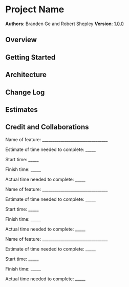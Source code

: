 # Project Name

**Authors**: Branden Ge and Robert Shepley
**Version**: [1.0.0](https://img.shields.io/github/package-json/v/brandenge/can-of-books-backend)

## Overview
<!-- Provide a high level overview of what this application is and why you are building it, beyond the fact that it's an assignment for this class. (i.e. What's your problem domain?) -->

## Getting Started
<!-- What are the steps that a user must take in order to build this app on their own machine and get it running? -->

## Architecture
<!-- Provide a detailed description of the application design. What technologies (languages, libraries, etc) you're using, and any other relevant design information. -->

## Change Log
<!-- Use this area to document the iterative changes made to your application as each feature is successfully implemented. Use time stamps. Here's an example:

01-01-2001 4:59pm - Application now has a fully-functional express server, with a GET route for the location resource. -->

## Estimates
<!-- See below -->

## Credit and Collaborations
<!-- Give credit (and a link) to other people or resources that helped you build this application. -->

Name of feature: ________________________________

Estimate of time needed to complete: _____

Start time: _____

Finish time: _____

Actual time needed to complete: _____

Name of feature: ________________________________

Estimate of time needed to complete: _____

Start time: _____

Finish time: _____

Actual time needed to complete: _____

Name of feature: ________________________________

Estimate of time needed to complete: _____

Start time: _____

Finish time: _____

Actual time needed to complete: _____
